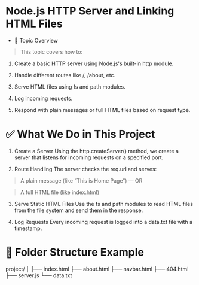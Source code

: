 # Node.js HTTP Server and Linking HTML Files
* 🧾 Topic Overview
> This topic covers how to:

1. Create a basic HTTP server using Node.js's built-in http module.

2. Handle different routes like /, /about, etc.

3. Serve HTML files using fs and path modules.

4. Log incoming requests.

5. Respond with plain messages or full HTML files based on request type.

# ✅ What We Do in This Project
1. Create a Server
Using the http.createServer() method, we create a server that listens for incoming requests on a specified port.

2. Route Handling
The server checks the req.url and serves:

>A plain message (like “This is Home Page”) — OR

>A full HTML file (like index.html)

3. Serve Static HTML Files
Use the fs and path modules to read HTML files from the file system and send them in the response.

4. Log Requests
Every incoming request is logged into a data.txt file with a timestamp.

# 📁 Folder Structure Example
project/
│
├── index.html
├── about.html
├── navbar.html
├── 404.html
├── server.js
└── data.txt
